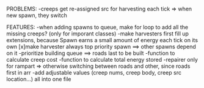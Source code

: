 PROBLEMS:
-creeps get re-assigned src for harvesting each tick => when new spawn, they switch

FEATURES:
-when adding spawns to queue, make for loop to add all the missing creeps? (only for imporant classes)
-make harvesters first fill up extensions, because Spawn earns a small amount of energy each tick on its own
[x]make harvester always top priority spawn ==> other spawns depend on it
-prioritize building queue ==> roads last to be built
-function to calculate creep cost
-function to calculate total energy stored
-repairer only for rampart => otherwise switching between roads and other, since roads first in arr
-add adjustable values (creep nums, creep body, creep src location...) all into one file